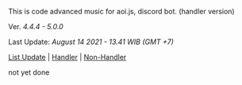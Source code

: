 This is code advanced music for aoi.js, discord bot. (handler version)

Ver. *4.4.4 - 5.0.0*

Last Update: *August 14 2021 - 13.41 WIB (GMT +7)*

[List Update](https://pastebin.com/raw/r2cnXCXt) | [Handler](https://github.com/GreenVGJR/amc-aoijs/tree/handler) | [Non-Handler](https://github.com/GreenVGJR/amc-aoijs/tree/non-handler)

not yet done
